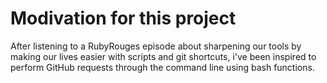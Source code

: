 # Modivation for this project
After listening to a RubyRouges episode about sharpening our tools by making our lives easier with scripts and git shortcuts, i've been inspired to perform GitHub requests through the command line using bash functions.
